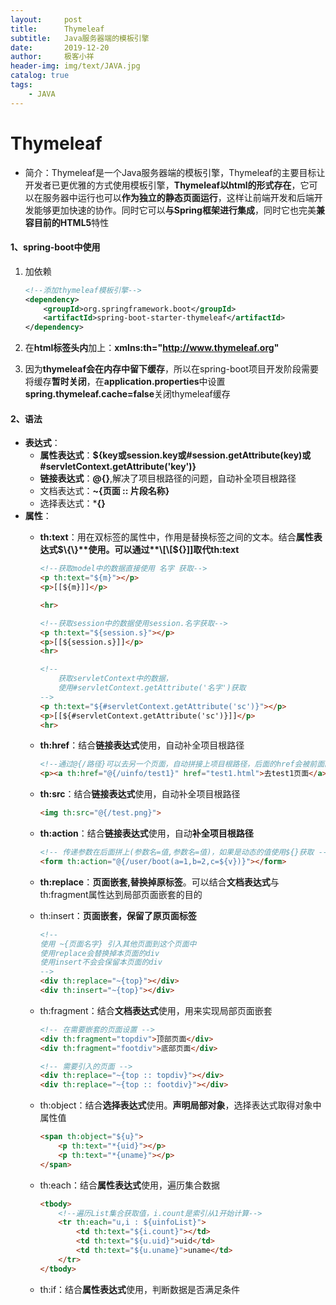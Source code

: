 ```yaml
---
layout:     post
title:      Thymeleaf
subtitle:   Java服务器端的模板引擎
date:       2019-12-20
author:     极客小祥
header-img: img/text/JAVA.jpg
catalog: true
tags: 
    - JAVA
---
```


# Thymeleaf
* 简介：Thymeleaf是一个Java服务器端的模板引擎，Thymeleaf的主要目标让开发者已更优雅的方式使用模板引擎，**Thymeleaf以html的形式存在**，它可以在服务器中运行也可以**作为独立的静态页面运行**，这样让前端开发和后端开发能够更加快速的协作。同时它可以**与Spring框架进行集成**，同时它也完美**兼容目前的HTML5**特性

#### 1、spring-boot中使用
1. 加依赖

    ```xml
    <!--添加thymeleaf模板引擎-->
    <dependency>
        <groupId>org.springframework.boot</groupId>
        <artifactId>spring-boot-starter-thymeleaf</artifactId>
    </dependency>
    ```

2. 在**html标签头内**加上：**xmlns:th="http://www.thymeleaf.org"**
3. 因为**thymeleaf会在内存中留下缓存**，所以在spring-boot项目开发阶段需要将缓存**暂时关闭**，在**application.properties**中设置**spring.thymeleaf.cache=false**关闭thymeleaf缓存

#### 2、语法
* **表达式**：
    * **属性表达式**：**$\{key或session.key或#session.getAttribute\(key\)或#servletContext.getAttribute\('key'\)\}**
    * **链接表达式**：**@\{\}**,解决了项目根路径的问题，自动补全项目根路径
    * 文档表达式：**~\{页面 :: 片段名称\}**
    * 选择表达式：***\{\}**
* **属性**：
    * **th:text**：用在双标签的属性中，作用是替换标签之间的文本。结合**属性表达式$\{\}**使用。可以通过**\[\[$\{\}\]\]**取代**th:text**

        ```html
        <!--获取model中的数据直接使用 名字 获取-->
        <p th:text="${m}"></p>
        <p>[[${m}]]</p>

        <hr>

        <!--获取session中的数据使用session.名字获取-->
        <p th:text="${session.s}"></p>
        <p>[[${session.s}]]</p>
        <hr>

        <!--
            获取servletContext中的数据，
            使用#servletContext.getAttribute('名字')获取
        -->
        <p th:text="${#servletContext.getAttribute('sc')}"></p>
        <p>[[${#servletContext.getAttribute('sc')}]]</p>
        <hr>
        ```

    * **th:href**：结合**链接表达式**使用，自动补全项目根路径

        ```html
        <!--通过@{/路径}可以去另一个页面，自动拼接上项目根路径，后面的href会被前面的覆盖-->
        <p><a th:href="@{/uinfo/test1}" href="test1.html">去test1页面</a></p>
        ```

    * **th:src**：结合**链接表达式**使用，自动补全项目根路径

        ```html
        <img th:src="@{/test.png}">
        ```

    * **th:action**：结合**链接表达式**使用，自动**补全项目根路径**
        ```html
        <!-- 传递参数在后面拼上(参数名=值,参数名=值)，如果是动态的值使用${}获取 -->
        <form th:action="@{/user/boot(a=1,b=2,c=${v})}"></form>
        ```

    * **th:replace**：**页面嵌套,替换掉原标签**。可以结合**文档表达式**与th:fragment属性达到局部页面嵌套的目的
    * th:insert：**页面嵌套，保留了原页面标签**

        ```html
        <!--
        使用 ~{页面名字} 引入其他页面到这个页面中
        使用replace会替换掉本页面的div
        使用insert不会会保留本页面的div
        -->
        <div th:replace="~{top}"></div>
        <div th:insert="~{top}"></div>
        ```

    * th:fragment：结合**文档表达式**使用，用来实现局部页面嵌套

        ```html
        <!-- 在需要嵌套的页面设置 -->
        <div th:fragment="topdiv">顶部页面</div>
        <div th:fragment="footdiv">底部页面</div>

        <!-- 需要引入的页面 -->
        <div th:replace="~{top :: topdiv}"></div>
        <div th:replace="~{top :: footdiv}"></div>
        ```

    * th:object：结合**选择表达式**使用。**声明局部对象**，选择表达式取得对象中属性值

        ```html
        <span th:object="${u}">
            <p th:text="*{uid}"></p>
            <p th:text="*{uname}"></p>
        </span>
        ```

    * th:each：结合**属性表达式**使用，遍历集合数据

        ```html
        <tbody>
            <!--遍历List集合获取值，i.count是索引从1开始计算-->
            <tr th:each="u,i : ${uinfoList}">
                <td th:text="${i.count}"></td>
                <td th:text="${u.uid}">uid</td>
                <td th:text="${u.uname}">uname</td>
            </tr>
        </tbody>
        ```

    * th:if：结合**属性表达式**使用，判断数据是否满足条件
